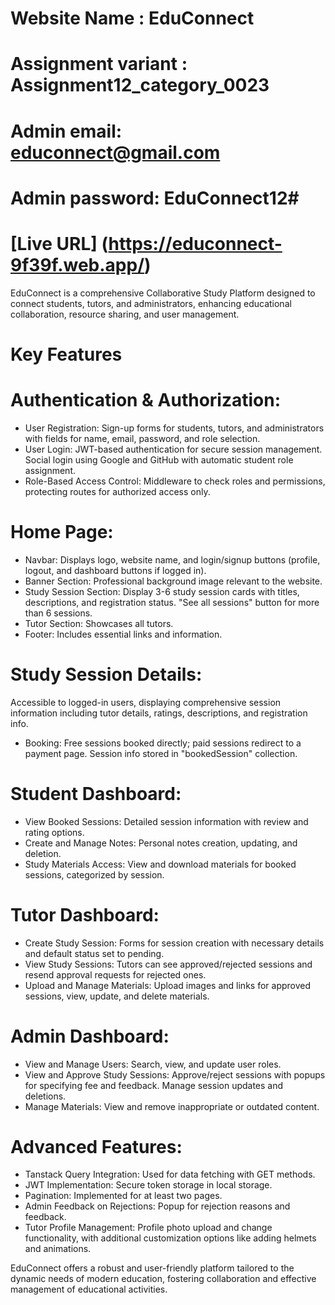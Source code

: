 # Website Name : EduConnect
# Assignment variant : Assignment12_category_0023
# Admin email: educonnect@gmail.com
#  Admin password: EduConnect12#
# [Live URL] (https://educonnect-9f39f.web.app/)

EduConnect is a comprehensive Collaborative Study Platform designed to connect students, tutors, and administrators, enhancing educational collaboration, resource sharing, and user management.

# Key Features

# Authentication & Authorization:
+ User Registration: Sign-up forms for students, tutors, and administrators with fields for name, email, password, and role selection.
+ User Login: JWT-based authentication for secure session management. Social login using Google and GitHub with automatic student role assignment.
+ Role-Based Access Control: Middleware to check roles and permissions, protecting routes for authorized access only.

# Home Page:
+ Navbar: Displays logo, website name, and login/signup buttons (profile, logout, and dashboard buttons if logged in).
+ Banner Section: Professional background image relevant to the website.
+ Study Session Section: Display 3-6 study session cards with titles, descriptions, and registration status. "See all sessions" button for more than 6 sessions.
+ Tutor Section: Showcases all tutors.
+ Footer: Includes essential links and information.

# Study Session Details:
Accessible to logged-in users, displaying comprehensive session information including tutor details, ratings, descriptions, and registration info.
+ Booking: Free sessions booked directly; paid sessions redirect to a payment page. Session info stored in "bookedSession" collection.

# Student Dashboard:
+ View Booked Sessions: Detailed session information with review and rating options.
+ Create and Manage Notes: Personal notes creation, updating, and deletion.
+ Study Materials Access: View and download materials for booked sessions, categorized by session.

# Tutor Dashboard:
+ Create Study Session: Forms for session creation with necessary details and default status set to pending.
+ View Study Sessions: Tutors can see approved/rejected sessions and resend approval requests for rejected ones.
+ Upload and Manage Materials: Upload images and links for approved sessions, view, update, and delete materials.

# Admin Dashboard:
+ View and Manage Users: Search, view, and update user roles.
+ View and Approve Study Sessions: Approve/reject sessions with popups for specifying fee and feedback. Manage session updates and deletions.
+ Manage Materials: View and remove inappropriate or outdated content.

# Advanced Features:
+ Tanstack Query Integration: Used for data fetching with GET methods.
+ JWT Implementation: Secure token storage in local storage.
+ Pagination: Implemented for at least two pages.
+ Admin Feedback on Rejections: Popup for rejection reasons and feedback.
+ Tutor Profile Management: Profile photo upload and change functionality, with additional customization options like adding helmets and animations.


EduConnect offers a robust and user-friendly platform tailored to the dynamic needs of modern education, fostering collaboration and effective management of educational activities.